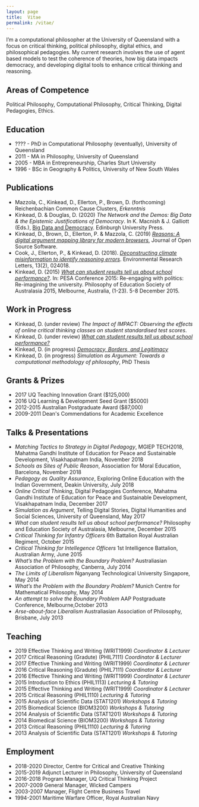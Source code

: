```yaml
---
layout: page
title:  Vitae
permalink: /vitae/
---
```


I’m a computational philosopher at the University of Queensland with a focus on critical thinking, political philosophy, digital ethics, and philosophical pedagogies.  My current research involves the use of agent based models to test the coherence of theories, how big data impacts democracy, and developing digital tools to enhance critical thinking and reasoning.


## Areas of Competence

Political Philosophy, Computational Philosophy, Critical Thinking, Digital Pedagogies, Ethics.


## Education

  - ???? - PhD in Computational Philosophy (eventually), University of Queensland
  - 2011 - MA in Philosophy, University of Queensland
  - 2005 - MBA in Entrepreneurship, Charles Sturt University
  - 1996 - BSc in Geography & Politics, University of New South Wales


## Publications

  - Mazzola, C., Kinkead, D., Ellerton, P., Brown, D. (forthcoming) Reichenbachian Common Cause Clusters, _Erkenntnis_
  - Kinkead, D. & Douglas, D. (2020) _The Network and the Demos: Big Data & the Epistemic Justifications of Democracy_. In K. Macnish & J. Galliott (Eds.), [Big Data and Democracy](https://edinburghuniversitypress.com/book-big-data-and-democracy-hb.html). Edinburgh University Press.
  - Kinkead, D., Brown, D., Ellerton, P. & Mazzola, C. (2019) [_Reasons: A digital argument mapping library for modern browsers_](https://doi.org/10.21105/joss.01044), Journal of Open Source Software.
  - Cook, J., Ellerton, P., & Kinkead, D. (2018). [_Deconstructing climate misinformation to identify reasoning errors_](http://iopscience.iop.org/article/10.1088/1748-9326/aaa49f). Environmental Research Letters, 13(2), 024018.
  - Kinkead, D. (2015) [_What can student results tell us about school performance?_](https://espace.library.uq.edu.au/view/UQ:380210). In: PESA Conference 2015: Re-engaging with politics: Re-imagining the university. Philosophy of Education Society of Australasia 2015, Melbourne, Australia, (1-23). 5-8 December 2015.


## Work in Progress


  - Kinkead, D. (under review) _The Impact of IMPACT: Observing the effects of online critical thinking classes on student standardised test scores_.
  - Kinkead, D. (under review) [_What can student results tell us about school performance?_](http://dave.kinkead.com.au/school-performance/)
  - Kinkead, D. (in progress) [_Democracy, Borders, and Legitimacy_](http://dave.kinkead.com.au/modelling-the-boundary-problem/)
  - Kinkead, D. (in progress) _Simulation as Argument: Towards a computational methodology of philosophy_, PhD Thesis


## Grants & Prizes

  - 2017 UQ Teaching Innovation Grant ($125,000)
  - 2016 UQ Learning & Development Seed Grant ($5000)
  - 2012-2015 Australian Postgraduate Award ($87,000)
  - 2009-2011 Dean's Commendations for Academic Excellence


## Talks & Presentations

  - _Matching Tactics to Strategy in Digital Pedagogy_, MGIEP TECH2018, Mahatma Gandhi Institute of Education for Peace and Sustainable Development, Visakhapatnam India, November 2018
  - _Schools as Sites of Public Reason_, Association for Moral Education, Barcelona, November 2018
  - _Pedagogy as Quality Assurance_, Exploring Online Education with the Indian Government, Deakin University, July 2018
  - _Online Critical Thinking_, Digital Pedagogies Conference, Mahatma Gandhi Institute of Education for Peace and Sustainable Development, Visakhapatnam India, December 2017
  - _Simulation as Argument_, Telling Digital Stories, Digital Humanities and Social Sciences, University of Queensland, May 2017
  - _What can student results tell us about school performance?_ Philosophy and Education Society of Australasia, Melbourne, December 2015
  - _Critical Thinking for Infantry Officers_ 6th Battalion Royal Australian Regiment, October 2015
  - _Critical Thinking for Intellegence Officers_ 1st Intelligence Battalion, Australian Army, June 2015
  - _What’s the Problem with the Boundary Problem?_ Australiasian Association of Philosophy, Canberra, July 2014 
  - _The Limits of Liberalism_ Nganyang Technological University Singapore, May 2014 
  - _What’s the Problem with the Boundary Problem?_ Munich Centre for Mathematical Philosophy, May 2014
  - _An attempt to solve the Boundary Problem_ AAP Postgraduate Conference, Melbourne,October 2013
  - _Arse-about-face Liberalism_ Australiasian Association of Philosophy, Brisbane, July 2013


## Teaching

  - 2019 Effective Thinking and Writing (WRIT1999) _Coordinator & Lecturer_
  - 2017 Critical Reasoning (Gradute) (PHIL7111) _Coordinator & Lecturer_
  - 2017 Effective Thinking and Writing (WRIT1999) _Coordinator & Lecturer_
  - 2016 Critical Reasoning (Gradute) (PHIL7111) _Coordinator & Lecturer_
  - 2016 Effective Thinking and Writing (WRIT1999) _Coordinator & Lecturer_
  - 2015 Introduction to Ethics (PHIL1113) _Lecturing & Tutoring_
  - 2015 Effective Thinking and Writing (WRIT1999) _Coordinator & Lecturer_
  - 2015 Critical Reasoning (PHIL1110) _Lecturing & Tutoring_
  - 2015 Analysis of Scientific Data (STAT1201) _Workshops & Tutoring_
  - 2015 Biomedical Science (BIOM3200) _Workshops & Tutoring_
  - 2014 Analysis of Scientific Data (STAT1201) _Workshops & Tutoring_
  - 2014 Biomedical Science (BIOM3200) _Workshops & Tutoring_
  - 2013 Critical Reasoning (PHIL1110) _Lecturing & Tutoring_
  - 2013 Analysis of Scientific Data (STAT1201) _Workshops & Tutoring_
  

## Employment

  - 2018-2020 Director, Centre for Critical and Creative Thinking
  - 2015-2019 Adjunct Lecturer in Philosophy, University of Queensland
  - 2016-2018 Program Manager, UQ Critical Thinking Project
  - 2007-2009 General Manager, Wicked Campers
  - 2003-2007 Manager, Flight Centre Business Travel
  - 1994-2001 Maritime Warfare Officer, Royal Australian Navy
